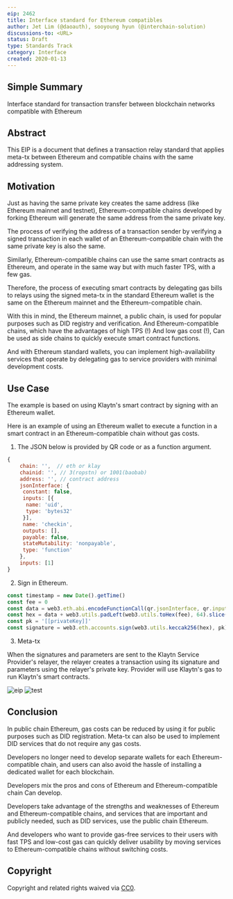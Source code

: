 ```yaml
---
eip: 2462
title: Interface standard for Ethereum compatibles
author: Jet Lim (@daoauth), sooyoung hyun (@interchain-solution)
discussions-to: <URL>
status: Draft
type: Standards Track
category: Interface
created: 2020-01-13
---
```


## Simple Summary
Interface standard for transaction transfer between blockchain networks compatible with Ethereum

## Abstract
This EIP is a document that defines a transaction relay standard that applies meta-tx between Ethereum and compatible chains with the same addressing system.

## Motivation
Just as having the same private key creates the same address (like Ethereum mainnet and testnet), Ethereum-compatible chains developed by forking Ethereum will generate the same address from the same private key.

The process of verifying the address of a transaction sender by verifying a signed transaction in each wallet of an Ethereum-compatible chain with the same private key is also the same.

Similarly, Ethereum-compatible chains can use the same smart contracts as Ethereum, and operate in the same way but with much faster TPS, with a few gas.

Therefore, the process of executing smart contracts by delegating gas bills to relays using the signed meta-tx in the standard Ethereum wallet is the same on the Ethereum mainnet and the Ethereum-compatible chain.

With this in mind, the Ethereum mainnet, a public chain, is used for popular purposes such as DID registry and verification. And Ethereum-compatible chains, which have the advantages of high TPS (!) And low gas cost (!), Can be used as side chains to quickly execute smart contract functions.

And with Ethereum standard wallets, you can implement high-availability services that operate by delegating gas to service providers with minimal development costs.


## Use Case
The example is based on using Klaytn's smart contract by signing with an Ethereum wallet.

Here is an example of using an Ethereum wallet to execute a function in a smart contract in an Ethereum-compatible chain without gas costs.

1. The JSON below is provided by QR code or as a function argument.

```javascript
{
	chain: '',  // eth or klay
	chainid: '', // 3(ropstn) or 1001(baobab)
	address: '', // contract address
	jsonInterface: {
	 constant: false,
	 inputs: [{
	  name: 'uid',
	  type: 'bytes32'
	 }],
	 name: 'checkin',
	 outputs: [],
	 payable: false,
	 stateMutability: 'nonpayable',
	 type: 'function'
	},
	inputs: [1]
}
```

2. Sign in Ethereum.
```javascript
const timestamp = new Date().getTime()
const fee = 0
const data = web3.eth.abi.encodeFunctionCall(qr.jsonInterface, qr.inputs)
const hex = data + web3.utils.padLeft(web3.utils.toHex(fee), 64).slice(2) + web3.utils.padLeft(web3.utils.toHex(timestamp), 64).slice(2)
const pk = '[[privateKey]]'
const signature = web3.eth.accounts.sign(web3.utils.keccak256(hex), pk).signature
```

3. Meta-tx

When the signatures and parameters are sent to the Klaytn Service Provider's relayer, the relayer creates a transaction using its signature and parameters using the relayer's private key. Provider will use Klaytn's gas to run Klaytn's smart contracts.

![eip](https://user-images.githubusercontent.com/57783762/72232175-bdc72180-3602-11ea-9515-e0ed29a1fe2d.png)
![test](https://user-images.githubusercontent.com/57783762/72232252-38903c80-3603-11ea-8081-94a3e77839a7.gif)

## Conclusion
In public chain Ethereum, gas costs can be reduced by using it for public purposes such as DID registration. Meta-tx can also be used to implement DID services that do not require any gas costs.

Developers no longer need to develop separate wallets for each Ethereum-compatible chain, and users can also avoid the hassle of installing a dedicated wallet for each blockchain.

Developers mix the pros and cons of Ethereum and Ethereum-compatible chain Can develop.

Developers take advantage of the strengths and weaknesses of Ethereum and Ethereum-compatible chains, and services that are important and publicly needed, such as DID services, use the public chain Ethereum.

And developers who want to provide gas-free services to their users with fast TPS and low-cost gas can quickly deliver usability by moving services to Ethereum-compatible chains without switching costs.

## Copyright
Copyright and related rights waived via [CC0](https://creativecommons.org/publicdomain/zero/1.0/).
